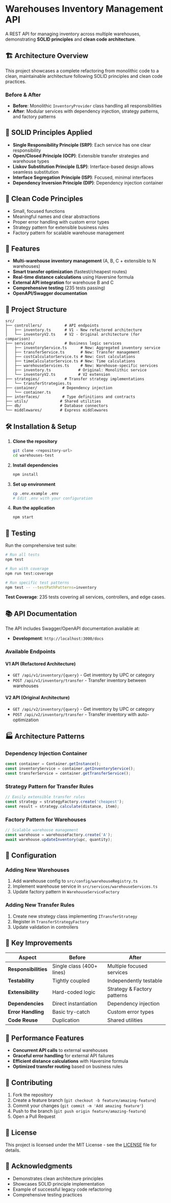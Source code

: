 # Warehouses Inventory Management API

A REST API for managing inventory across multiple warehouses, demonstrating **SOLID principles** and **clean code architecture**.

## 🏗️ Architecture Overview

This project showcases a complete refactoring from monolithic code to a clean, maintainable architecture following SOLID principles and clean code practices.

### Before & After

- **Before**: Monolithic `InventoryProvider` class handling all responsibilities
- **After**: Modular services with dependency injection, strategy patterns, and factory patterns

## 🎯 SOLID Principles Applied

- **Single Responsibility Principle (SRP)**: Each service has one clear responsibility
- **Open/Closed Principle (OCP)**: Extensible transfer strategies and warehouse types
- **Liskov Substitution Principle (LSP)**: Interface-based design allows seamless substitution
- **Interface Segregation Principle (ISP)**: Focused, minimal interfaces
- **Dependency Inversion Principle (DIP)**: Dependency injection container

## 🧹 Clean Code Principles

- Small, focused functions
- Meaningful names and clear abstractions
- Proper error handling with custom error types
- Strategy pattern for extensible business rules
- Factory pattern for scalable warehouse management

## 🚀 Features

- **Multi-warehouse inventory management** (A, B, C + extensible to N warehouses)
- **Smart transfer optimization** (fastest/cheapest routes)
- **Real-time distance calculations** using Haversine formula
- **External API integration** for warehouse B and C
- **Comprehensive testing** (235 tests passing)
- **OpenAPI/Swagger documentation**

## 📁 Project Structure

```
src/
├── controllers/          # API endpoints
│   ├── inventory.ts      # V1 - New refactored architecture
│   └── inventoryV2.ts    # V2 - Original architecture (for comparison)
├── services/             # Business logic services
│   ├── inventoryService.ts      # New: Aggregated inventory service
│   ├── transferService.ts       # New: Transfer management
│   ├── costCalculatorService.ts # New: Cost calculations
│   ├── timeCalculatorService.ts # New: Time calculations
│   ├── warehouseServices.ts     # New: Warehouse-specific services
│   ├── inventory.ts            # Original: Monolithic service
│   └── inventoryV2.ts          # V2 extension
├── strategies/           # Transfer strategy implementations
│   └── transferStrategies.ts
├── container/           # Dependency injection
│   └── container.ts
├── interfaces/          # Type definitions and contracts
├── utils/              # Shared utilities
├── db/                 # Database connectors
└── middlewares/        # Express middlewares
```

## 🛠️ Installation & Setup

1. **Clone the repository**
   ```bash
   git clone <repository-url>
   cd warehouses-test
   ```

2. **Install dependencies**
   ```bash
   npm install
   ```

3. **Set up environment**
   ```bash
   cp .env.example .env
   # Edit .env with your configuration
   ```

4. **Run the application**
   ```bash
   npm start
   ```

## 🧪 Testing

Run the comprehensive test suite:

```bash
# Run all tests
npm test

# Run with coverage
npm run test:coverage

# Run specific test patterns
npm test -- --testPathPatterns=inventory
```

**Test Coverage**: 235 tests covering all services, controllers, and edge cases.

## 📚 API Documentation

The API includes Swagger/OpenAPI documentation available at:
- **Development**: `http://localhost:3000/docs`

### Available Endpoints

#### V1 API (Refactored Architecture)
- `GET /api/v1/inventory/{query}` - Get inventory by UPC or category
- `POST /api/v1/inventory/transfer` - Transfer inventory between warehouses

#### V2 API (Original Architecture)
- `GET /api/v2/inventory/{query}` - Get inventory by UPC or category
- `POST /api/v2/inventory/transfer` - Transfer inventory with auto-optimization

## 🏭 Architecture Patterns

### Dependency Injection Container
```typescript
const container = Container.getInstance();
const inventoryService = container.getInventoryService();
const transferService = container.getTransferService();
```

### Strategy Pattern for Transfer Rules
```typescript
// Easily extensible transfer rules
const strategy = strategyFactory.create('cheapest');
const result = strategy.calculate(distance, item);
```

### Factory Pattern for Warehouses
```typescript
// Scalable warehouse management
const warehouse = warehouseFactory.create('A');
await warehouse.updateInventory(upc, quantity);
```

## 🔧 Configuration

### Adding New Warehouses
1. Add warehouse config to `src/config/warehouseRegistry.ts`
2. Implement warehouse service in `src/services/warehouseServices.ts`
3. Update factory pattern in `WarehouseServiceFactory`

### Adding New Transfer Rules
1. Create new strategy class implementing `ITransferStrategy`
2. Register in `TransferStrategyFactory`
3. Update validation in controllers

## 🎯 Key Improvements

| Aspect | Before | After |
|--------|--------|-------|
| **Responsibilities** | Single class (400+ lines) | Multiple focused services |
| **Testability** | Tightly coupled | Independently testable |
| **Extensibility** | Hard-coded logic | Strategy & Factory patterns |
| **Dependencies** | Direct instantiation | Dependency injection |
| **Error Handling** | Basic try-catch | Custom error types |
| **Code Reuse** | Duplication | Shared utilities |

## 🚀 Performance Features

- **Concurrent API calls** to external warehouses
- **Graceful error handling** for external API failures
- **Efficient distance calculations** with Haversine formula
- **Optimized transfer routing** based on business rules

## 🤝 Contributing

1. Fork the repository
2. Create a feature branch (`git checkout -b feature/amazing-feature`)
3. Commit your changes (`git commit -m 'Add amazing feature'`)
4. Push to the branch (`git push origin feature/amazing-feature`)
5. Open a Pull Request

## 📄 License

This project is licensed under the MIT License - see the [LICENSE](LICENSE) file for details.

## 🙏 Acknowledgments

- Demonstrates clean architecture principles
- Showcases SOLID principle implementation
- Example of successful legacy code refactoring
- Comprehensive testing practices